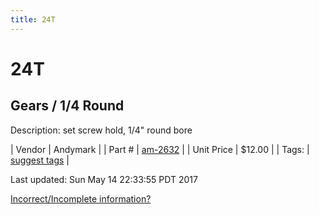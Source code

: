 ```yaml
---
title: 24T
---
```


# 24T
## Gears / 1/4 Round
Description: 	set screw hold, 1/4" round bore 

| Vendor | Andymark | 
| Part # | [am-2632](http://www.andymark.com/product-p/am-2632.htm) | 
| Unit Price | $12.00 | 
| Tags: | [suggest tags](https://docs.google.com/forms/d/e/1FAIpQLSeWyY8v3RgOty-MyWmh9U0iivNYN_molChYyS-0U-o-kOAv_g/viewform) | 

Last updated: Sun May 14 22:33:55 PDT 2017

 [Incorrect/Incomplete information?](https://docs.google.com/forms/d/e/1FAIpQLSeWyY8v3RgOty-MyWmh9U0iivNYN_molChYyS-0U-o-kOAv_g/viewform)